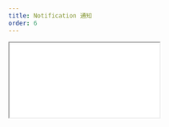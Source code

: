 ```yaml
---
title: Notification 通知
order: 6
---
```


<Iframe src="//mc.fusion.design/demos/comp_groups/@alifd/next/notification?theme=@alifd/theme-2" />
